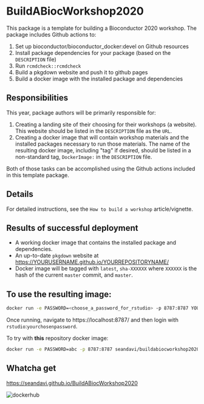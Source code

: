 # BuildABiocWorkshop2020

This package is a template for building a Bioconductor 2020 workshop. The package
includes Github actions to:

1. Set up bioconductor/bioconductor_docker:devel on Github resources
2. Install package dependencies for your package (based on the `DESCRIPTION` file)
3. Run `rcmdcheck::rcmdcheck`
4. Build a pkgdown website and push it to github pages
5. Build a docker image with the installed package and dependencies

## Responsibilities

This year, package authors will be primarily responsible for:

1. Creating a landing site of their choosing for their workshops (a website). This website should be listed in the `DESCRIPTION` file as the `URL`.
2. Creating a docker image that will contain workshop materials and the installed packages necessary to run those materials. The name of the resulting docker image, including "tag" if desired, should be listed in a non-standard tag, `DockerImage:` in the `DESCRIPTION` file. 

Both of those tasks can be accomplished using the Github actions included in this template package. 

## Details

For detailed instructions, see the `How to build a workshop` article/vignette.

## Results of successful deployment

- A working docker image that contains the installed package and dependencies.
- An up-to-date `pkgdown` website at https://YOURUSERNAME.github.io/YOURREPOSITORYNAME/
- Docker image will be tagged with `latest`, `sha-XXXXXX` where `XXXXXX` is the hash of the current `master` commit, and `master`. 

## To use the resulting image:

```sh
docker run -e PASSWORD=<choose_a_password_for_rstudio> -p 8787:8787 YOURDOCKERIMAGENAME
```
Once running, navigate to https://localhost:8787/ and then login with `rstudio`:`yourchosenpassword`. 

To try with **this** repository docker image:

```sh
docker run -e PASSWORD=abc -p 8787:8787 seandavi/buildabiocworkshop2020
```


## Whatcha get

https://seandavi.github.io/BuildABiocWorkshop2020

![dockerhub](https://github.com/seandavi/BuildABiocWorkshop2020/raw/master/inst/images/dockerhub_result.png)
